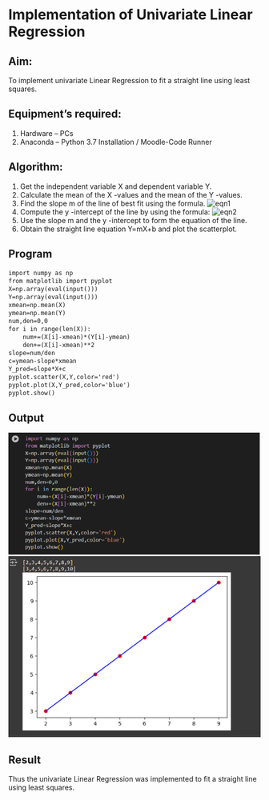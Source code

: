 # Implementation of Univariate Linear Regression
## Aim:
To implement univariate Linear Regression to fit a straight line using least squares.
## Equipment’s required:
1.	Hardware – PCs
2.	Anaconda – Python 3.7 Installation / Moodle-Code Runner
## Algorithm:
1.	Get the independent variable X and dependent variable Y.
2.	Calculate the mean of the X -values and the mean of the Y -values.
3.	Find the slope m of the line of best fit using the formula.
 ![eqn1](./eq1.jpg)
4.	Compute the y -intercept of the line by using the formula:
![eqn2](./eq2.jpg)  
5.	Use the slope m and the y -intercept to form the equation of the line.
6.	Obtain the straight line equation Y=mX+b and plot the scatterplot.
## Program
```
import numpy as np
from matplotlib import pyplot
X=np.array(eval(input()))
Y=np.array(eval(input()))
xmean=np.mean(X)
ymean=np.mean(Y)
num,den=0,0
for i in range(len(X)):
    num+=(X[i]-xmean)*(Y[i]-ymean)
    den+=(X[i]-xmean)**2
slope=num/den
c=ymean-slope*xmean
Y_pred=slope*X+c
pyplot.scatter(X,Y,color='red')
pyplot.plot(X,Y_pred,color='blue')
pyplot.show()

```
## Output
![alt text](<Screenshot 2024-12-26 222235.png>)
![alt text](<Screenshot 2024-12-26 222244.png>)
## Result
Thus the univariate Linear Regression was implemented to fit a straight line using least squares.

